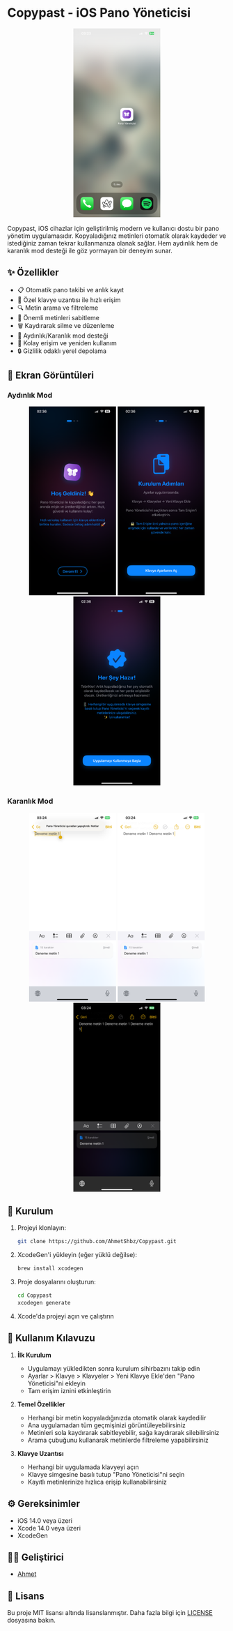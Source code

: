 # Copypast - iOS Pano Yöneticisi

<p align="center">
  <img src="foto/IMG_2231.PNG" width="200" alt="App Icon">
</p>

Copypast, iOS cihazlar için geliştirilmiş modern ve kullanıcı dostu bir pano yönetim uygulamasıdır. Kopyaladığınız metinleri otomatik olarak kaydeder ve istediğiniz zaman tekrar kullanmanıza olanak sağlar. Hem aydınlık hem de karanlık mod desteği ile göz yormayan bir deneyim sunar.

## ✨ Özellikler

- 📋 Otomatik pano takibi ve anlık kayıt
- 📱 Özel klavye uzantısı ile hızlı erişim
- 🔍 Metin arama ve filtreleme
- 📌 Önemli metinleri sabitleme
- 🗑️ Kaydırarak silme ve düzenleme
- 🌙 Aydınlık/Karanlık mod desteği
- 🔄 Kolay erişim ve yeniden kullanım
- 🔒 Gizlilik odaklı yerel depolama

## 📱 Ekran Görüntüleri

### Aydınlık Mod
<p align="center">
  <img src="foto/IMG_2227.PNG" width="200" alt="Light Mode 1">
  <img src="foto/IMG_2228.PNG" width="200" alt="Light Mode 2">
  <img src="foto/IMG_2229.PNG" width="200" alt="Light Mode 3">
</p>

### Karanlık Mod
<p align="center">
  <img src="foto/IMG_2243.PNG" width="200" alt="Dark Mode 1">
  <img src="foto/IMG_2244.PNG" width="200" alt="Dark Mode 2">
  <img src="foto/IMG_2245.PNG" width="200" alt="Dark Mode 3">
</p>

## 🚀 Kurulum

1. Projeyi klonlayın:
   ```bash
   git clone https://github.com/AhmetShbz/Copypast.git
   ```

2. XcodeGen'i yükleyin (eğer yüklü değilse):
   ```bash
   brew install xcodegen
   ```

3. Proje dosyalarını oluşturun:
   ```bash
   cd Copypast
   xcodegen generate
   ```

4. Xcode'da projeyi açın ve çalıştırın

## 📖 Kullanım Kılavuzu

1. **İlk Kurulum**
   - Uygulamayı yükledikten sonra kurulum sihirbazını takip edin
   - Ayarlar > Klavye > Klavyeler > Yeni Klavye Ekle'den "Pano Yöneticisi"ni ekleyin
   - Tam erişim iznini etkinleştirin

2. **Temel Özellikler**
   - Herhangi bir metin kopyaladığınızda otomatik olarak kaydedilir
   - Ana uygulamadan tüm geçmişinizi görüntüleyebilirsiniz
   - Metinleri sola kaydırarak sabitleyebilir, sağa kaydırarak silebilirsiniz
   - Arama çubuğunu kullanarak metinlerde filtreleme yapabilirsiniz

3. **Klavye Uzantısı**
   - Herhangi bir uygulamada klavyeyi açın
   - Klavye simgesine basılı tutup "Pano Yöneticisi"ni seçin
   - Kayıtlı metinlerinize hızlıca erişip kullanabilirsiniz

## ⚙️ Gereksinimler

- iOS 14.0 veya üzeri
- Xcode 14.0 veya üzeri
- XcodeGen

## 👨‍💻 Geliştirici

- [Ahmet](https://github.com/AhmetShbz)

## 📄 Lisans

Bu proje MIT lisansı altında lisanslanmıştır. Daha fazla bilgi için [LICENSE](LICENSE) dosyasına bakın. 